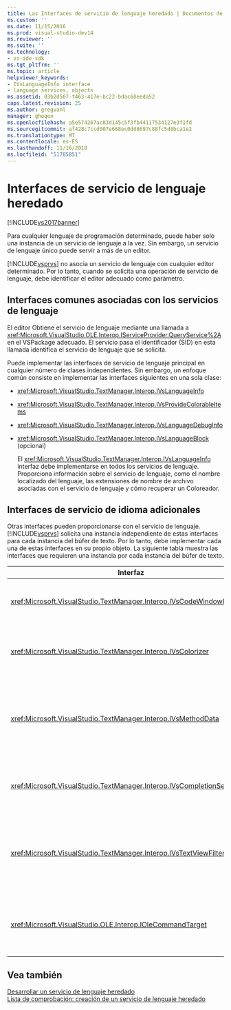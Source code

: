 ```yaml
---
title: Las Interfaces de servicio de lenguaje heredado | Documentos de Microsoft
ms.custom: ''
ms.date: 11/15/2016
ms.prod: visual-studio-dev14
ms.reviewer: ''
ms.suite: ''
ms.technology:
- vs-ide-sdk
ms.tgt_pltfrm: ''
ms.topic: article
helpviewer_keywords:
- IVsLanguageInfo interface
- language services, objects
ms.assetid: 03b2d507-f463-417e-bc22-bdac68eeda52
caps.latest.revision: 25
ms.author: gregvanl
manager: ghogen
ms.openlocfilehash: a5e574267ac83d145c5f3fb44117534127e3f1fd
ms.sourcegitcommit: af428c7ccd007e668ec0dd8697c88fc5d8bca1e2
ms.translationtype: MT
ms.contentlocale: es-ES
ms.lasthandoff: 11/16/2018
ms.locfileid: "51785851"
---
```

# <a name="legacy-language-service-interfaces"></a>Interfaces de servicio de lenguaje heredado
[!INCLUDE[vs2017banner](../../includes/vs2017banner.md)]

Para cualquier lenguaje de programación determinado, puede haber solo una instancia de un servicio de lenguaje a la vez. Sin embargo, un servicio de lenguaje único puede servir a más de un editor.  
  
 [!INCLUDE[vsprvs](../../includes/vsprvs-md.md)] no asocia un servicio de lenguaje con cualquier editor determinado. Por lo tanto, cuando se solicita una operación de servicio de lenguaje, debe identificar el editor adecuado como parámetro.  
  
## <a name="common-interfaces-associated-with-language-services"></a>Interfaces comunes asociadas con los servicios de lenguaje  
 El editor Obtiene el servicio de lenguaje mediante una llamada a <xref:Microsoft.VisualStudio.OLE.Interop.IServiceProvider.QueryService%2A> en el VSPackage adecuado. El servicio pasa el identificador (SID) en esta llamada identifica el servicio de lenguaje que se solicita.  
  
 Puede implementar las interfaces de servicio de lenguaje principal en cualquier número de clases independientes. Sin embargo, un enfoque común consiste en implementar las interfaces siguientes en una sola clase:  
  
- <xref:Microsoft.VisualStudio.TextManager.Interop.IVsLanguageInfo>  
  
- <xref:Microsoft.VisualStudio.TextManager.Interop.IVsProvideColorableItems>  
  
- <xref:Microsoft.VisualStudio.TextManager.Interop.IVsLanguageDebugInfo>  
  
- <xref:Microsoft.VisualStudio.TextManager.Interop.IVsLanguageBlock> (opcional)  
  
  El <xref:Microsoft.VisualStudio.TextManager.Interop.IVsLanguageInfo> interfaz debe implementarse en todos los servicios de lenguaje. Proporciona información sobre el servicio de lenguaje, como el nombre localizado del lenguaje, las extensiones de nombre de archivo asociadas con el servicio de lenguaje y cómo recuperar un Coloreador.  
  
## <a name="additional-language-service-interfaces"></a>Interfaces de servicio de idioma adicionales  
 Otras interfaces pueden proporcionarse con el servicio de lenguaje. [!INCLUDE[vsprvs](../../includes/vsprvs-md.md)] solicita una instancia independiente de estas interfaces para cada instancia del búfer de texto. Por lo tanto, debe implementar cada una de estas interfaces en su propio objeto. La siguiente tabla muestra las interfaces que requieren una instancia por cada instancia del búfer de texto.  
  
|Interfaz|Descripción|  
|---------------|-----------------|  
|<xref:Microsoft.VisualStudio.TextManager.Interop.IVsCodeWindowManager>|Administra los elementos gráficos de ventana de código, como la barra desplegable. Puede obtener esta interfaz mediante el <xref:Microsoft.VisualStudio.TextManager.Interop.IVsLanguageInfo.GetCodeWindowManager%2A> método. Hay un <xref:Microsoft.VisualStudio.TextManager.Interop.IVsCodeWindowManager> por ventana de código.|  
|<xref:Microsoft.VisualStudio.TextManager.Interop.IVsColorizer>|Colorea delimitadores y palabras clave del lenguaje. Puede obtener esta interfaz mediante el <xref:Microsoft.VisualStudio.TextManager.Interop.IVsLanguageInfo.GetColorizer%2A> método. <xref:Microsoft.VisualStudio.TextManager.Interop.IVsColorizer> se llama en tiempo de dibujo. Evitar el trabajo de cálculo intensivo dentro de <xref:Microsoft.VisualStudio.TextManager.Interop.IVsColorizer> o podría verse afectado el rendimiento.|  
|<xref:Microsoft.VisualStudio.TextManager.Interop.IVsMethodData>|Proporciona información sobre herramientas de parámetro de IntelliSense. Cuando el servicio de lenguaje reconoce debe ser un carácter que indica que los datos método muestran, como un paréntesis de apertura, llama el <xref:Microsoft.VisualStudio.TextManager.Interop.IVsMethodTipWindow.SetMethodData%2A> vista de método para notificar el texto que el servicio de lenguaje está listo para mostrar una información sobre herramientas de información de parámetro. La vista de texto, a continuación, llama de nuevo mediante el servicio de lenguaje mediante los métodos de la <xref:Microsoft.VisualStudio.TextManager.Interop.IVsMethodData> interfaz para obtener la información necesaria para mostrar la información sobre herramientas.|  
|<xref:Microsoft.VisualStudio.TextManager.Interop.IVsCompletionSet>|Proporciona la finalización de instrucciones de IntelliSense. Cuando el servicio de lenguaje está listo para mostrar una lista de finalización, llama a la <xref:Microsoft.VisualStudio.TextManager.Interop.IVsTextView.UpdateCompletionStatus%2A> método en la vista de texto. La vista de texto, a continuación, llama de nuevo al servicio de lenguaje por uso de métodos en el <xref:Microsoft.VisualStudio.TextManager.Interop.IVsCompletionSet> objeto.|  
|<xref:Microsoft.VisualStudio.TextManager.Interop.IVsTextViewFilter>|Permite la modificación de la vista de texto mediante el controlador de comandos. La clase en el que implementa el <xref:Microsoft.VisualStudio.TextManager.Interop.IVsTextViewFilter> también debe implementar la interfaz de la <xref:Microsoft.VisualStudio.OLE.Interop.IOleCommandTarget> interfaz. Recupera la vista de texto el <xref:Microsoft.VisualStudio.TextManager.Interop.IVsTextViewFilter> objeto consultando la <xref:Microsoft.VisualStudio.OLE.Interop.IOleCommandTarget> objeto que se pasa a la <xref:Microsoft.VisualStudio.TextManager.Interop.IVsTextView.AddCommandFilter%2A> método. Debe haber un <xref:Microsoft.VisualStudio.TextManager.Interop.IVsTextViewFilter> objeto para cada vista.|  
|<xref:Microsoft.VisualStudio.OLE.Interop.IOleCommandTarget>|Intercepta comandos que el usuario escribe en la ventana de código. Supervisar los resultados de su <xref:Microsoft.VisualStudio.OLE.Interop.IOleCommandTarget> implementación para proporcionar información de finalización personalizada y ver la modificación<br /><br /> Para pasar su <xref:Microsoft.VisualStudio.OLE.Interop.IOleCommandTarget> objeto a la vista de texto, llamada <xref:Microsoft.VisualStudio.TextManager.Interop.IVsTextView.AddCommandFilter%2A>.|  
  
## <a name="see-also"></a>Vea también  
 [Desarrollar un servicio de lenguaje heredado](../../extensibility/internals/developing-a-legacy-language-service.md)   
 [Lista de comprobación: creación de un servicio de lenguaje heredado](../../extensibility/internals/checklist-creating-a-legacy-language-service.md)

